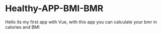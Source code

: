 # Healthy-APP-BMI-BMR
Hello its my first app with Vue, with this app you can calculate your bmr in calories and BMI
